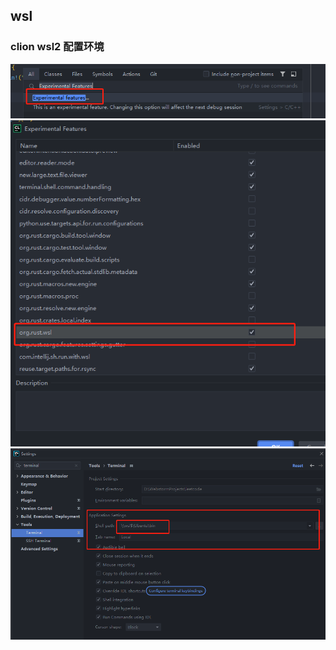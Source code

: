 ## wsl

### clion wsl2 配置环境
![打开Experimental Features](../images/20210925185844.png)
![开启org.rust.wsl选项](../images/20210925185851.png)
![Terminal](../images/20211016232945.png)
